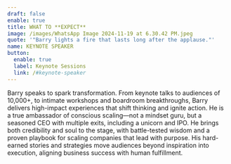 ```yaml
---
draft: false
enable: true
title: WHAT TO **EXPECT**
image: /images/WhatsApp Image 2024-11-19 at 6.30.42 PM.jpeg
quote: '"Barry lights a fire that lasts long after the applause."'
name: KEYNOTE SPEAKER
button:
  enable: true
  label: Keynote Sessions
  link: /#keynote-speaker
---
```


Barry speaks to spark transformation. From keynote talks to audiences of 10,000+, to intimate workshops and boardroom breakthroughs, Barry delivers high-impact experiences that shift thinking and ignite action.  He is a true ambassador of conscious scaling—not a mindset guru, but a seasoned CEO with multiple exits, including a unicorn and IPO. He brings both credibility and soul to the stage, with battle-tested wisdom and a proven playbook for scaling companies that lead with purpose. His hard-earned stories and strategies move audiences beyond inspiration into execution, aligning business success with human fulfillment.
